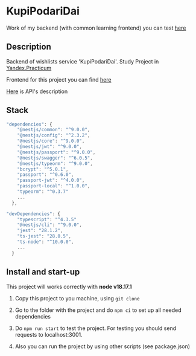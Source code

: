 # KupiPodariDai 

Work of my backend (with common learning frontend) you can test [here](https://lizonkisel.nomoredomains.work/signin)

## Description

Backend of wishlists service 'KupiPodariDai'. Study Project in [Yandex.Practicum](https://practicum.yandex.ru/)

Frontend for this project you can find [here](https://github.com/yandex-praktikum/kupipodariday-frontend)

[Here](https://app.swaggerhub.com/apis/zlocate/KupiPodariDay/1.0.0) is API's description

## Stack

```js 
"dependencies": {
    "@nestjs/common": "^9.0.0",
    "@nestjs/config": "^2.3.2",
    "@nestjs/core": "^9.0.0",
    "@nestjs/jwt": "^9.0.0",
    "@nestjs/passport": "^9.0.0",
    "@nestjs/swagger": "^6.0.5",
    "@nestjs/typeorm": "^9.0.0",
    "bcrypt": "^5.0.1",
    "passport": "^0.6.0",
    "passport-jwt": "^4.0.0",
    "passport-local": "^1.0.0",
    "typeorm": "^0.3.7"
    ...
  },

"devDependencies": {
    "typescript": "^4.3.5"
    "@nestjs/cli": "^9.0.0",
    "jest": "28.1.2",
    "ts-jest": "28.0.5",
    "ts-node": "^10.0.0",
    ...
  }
```

## Install and start-up

This project will works correctly with **node v18.17.1**

1. Copy this project to you machine, using `git clone`

2. Go to the folder with the project and do `npm ci` to set up all needed dependencies

3. Do `npm run start` to test the project. For testing you should send requests to localhost:3001.  

4. Also you can run the project by using other scripts (see package.json)
